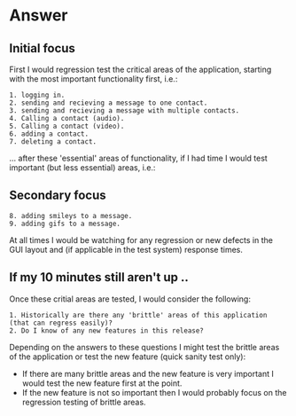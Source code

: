 # Answer

## Initial focus
First I would regression test the critical areas of the application, starting with the most important functionality first, i.e.: 

    1. logging in.
    2. sending and recieving a message to one contact.
    3. sending and recieving a message with multiple contacts.
    4. Calling a contact (audio).
    5. Calling a contact (video).
    6. adding a contact.
    7. deleting a contact.

... after these 'essential' areas of functionality, if I had time I would test important (but less essential) areas, i.e.:

## Secondary focus
    8. adding smileys to a message.
    9. adding gifs to a message.

At all times I would be watching for any regression or new defects in the GUI layout and (if applicable in the test system) response times.

## If my 10 minutes still aren't up ..
Once these critial areas are tested, I would consider the following:

    1. Historically are there any 'brittle' areas of this application (that can regress easily)?
    2. Do I know of any new features in this release?

Depending on the answers to these questions I might test the brittle areas of the application or test the new feature (quick sanity test only): 

- If there are many brittle areas and the new feature is very important I would test the new feature first at the point. 
- If the new feature is not so important then I would probably focus on the regression testing of brittle areas.
